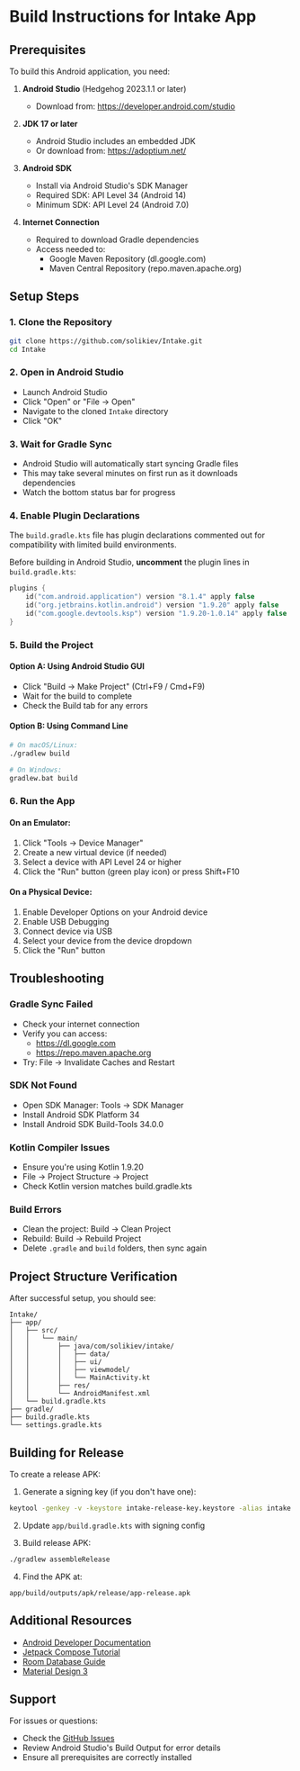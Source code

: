 # Build Instructions for Intake App

## Prerequisites

To build this Android application, you need:

1. **Android Studio** (Hedgehog 2023.1.1 or later)
   - Download from: https://developer.android.com/studio

2. **JDK 17 or later**
   - Android Studio includes an embedded JDK
   - Or download from: https://adoptium.net/

3. **Android SDK**
   - Install via Android Studio's SDK Manager
   - Required SDK: API Level 34 (Android 14)
   - Minimum SDK: API Level 24 (Android 7.0)

4. **Internet Connection**
   - Required to download Gradle dependencies
   - Access needed to:
     - Google Maven Repository (dl.google.com)
     - Maven Central Repository (repo.maven.apache.org)

## Setup Steps

### 1. Clone the Repository
```bash
git clone https://github.com/solikiev/Intake.git
cd Intake
```

### 2. Open in Android Studio
- Launch Android Studio
- Click "Open" or "File → Open"
- Navigate to the cloned `Intake` directory
- Click "OK"

### 3. Wait for Gradle Sync
- Android Studio will automatically start syncing Gradle files
- This may take several minutes on first run as it downloads dependencies
- Watch the bottom status bar for progress

### 4. Enable Plugin Declarations
The `build.gradle.kts` file has plugin declarations commented out for compatibility with limited build environments. 

Before building in Android Studio, **uncomment** the plugin lines in `build.gradle.kts`:

```kotlin
plugins {
    id("com.android.application") version "8.1.4" apply false
    id("org.jetbrains.kotlin.android") version "1.9.20" apply false
    id("com.google.devtools.ksp") version "1.9.20-1.0.14" apply false
}
```

### 5. Build the Project

#### Option A: Using Android Studio GUI
- Click "Build → Make Project" (Ctrl+F9 / Cmd+F9)
- Wait for the build to complete
- Check the Build tab for any errors

#### Option B: Using Command Line
```bash
# On macOS/Linux:
./gradlew build

# On Windows:
gradlew.bat build
```

### 6. Run the App

#### On an Emulator:
1. Click "Tools → Device Manager"
2. Create a new virtual device (if needed)
3. Select a device with API Level 24 or higher
4. Click the "Run" button (green play icon) or press Shift+F10

#### On a Physical Device:
1. Enable Developer Options on your Android device
2. Enable USB Debugging
3. Connect device via USB
4. Select your device from the device dropdown
5. Click the "Run" button

## Troubleshooting

### Gradle Sync Failed
- Check your internet connection
- Verify you can access:
  - https://dl.google.com
  - https://repo.maven.apache.org
- Try: File → Invalidate Caches and Restart

### SDK Not Found
- Open SDK Manager: Tools → SDK Manager
- Install Android SDK Platform 34
- Install Android SDK Build-Tools 34.0.0

### Kotlin Compiler Issues
- Ensure you're using Kotlin 1.9.20
- File → Project Structure → Project
- Check Kotlin version matches build.gradle.kts

### Build Errors
- Clean the project: Build → Clean Project
- Rebuild: Build → Rebuild Project
- Delete `.gradle` and `build` folders, then sync again

## Project Structure Verification

After successful setup, you should see:
```
Intake/
├── app/
│   ├── src/
│   │   └── main/
│   │       ├── java/com/solikiev/intake/
│   │       │   ├── data/
│   │       │   ├── ui/
│   │       │   ├── viewmodel/
│   │       │   └── MainActivity.kt
│   │       ├── res/
│   │       └── AndroidManifest.xml
│   └── build.gradle.kts
├── gradle/
├── build.gradle.kts
└── settings.gradle.kts
```

## Building for Release

To create a release APK:

1. Generate a signing key (if you don't have one):
```bash
keytool -genkey -v -keystore intake-release-key.keystore -alias intake -keyalg RSA -keysize 2048 -validity 10000
```

2. Update `app/build.gradle.kts` with signing config

3. Build release APK:
```bash
./gradlew assembleRelease
```

4. Find the APK at:
```
app/build/outputs/apk/release/app-release.apk
```

## Additional Resources

- [Android Developer Documentation](https://developer.android.com/docs)
- [Jetpack Compose Tutorial](https://developer.android.com/jetpack/compose/tutorial)
- [Room Database Guide](https://developer.android.com/training/data-storage/room)
- [Material Design 3](https://m3.material.io/)

## Support

For issues or questions:
- Check the [GitHub Issues](https://github.com/solikiev/Intake/issues)
- Review Android Studio's Build Output for error details
- Ensure all prerequisites are correctly installed
